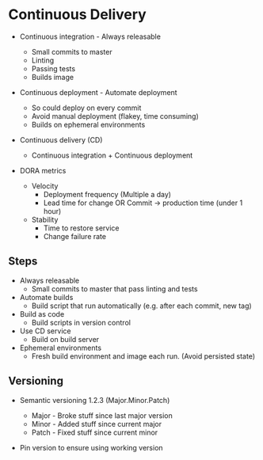 # Continuous Delivery

* Continuous integration - Always releasable
  * Small commits to master
  * Linting
  * Passing tests
  * Builds image

* Continuous deployment - Automate deployment
  * So could deploy on every commit
  * Avoid manual deployment (flakey, time consuming)
  * Builds on ephemeral environments

* Continuous delivery (CD)
  * Continuous integration + Continuous deployment

* DORA metrics
  * Velocity
    * Deployment frequency (Multiple a day)
    * Lead time for change OR Commit -> production time (under 1 hour)
  * Stability
    * Time to restore service
    * Change failure rate

## Steps

* Always releasable
  * Small commits to master that pass linting and tests
* Automate builds
  * Build script that run automatically (e.g. after each commit, new tag)
* Build as code
  * Build scripts in version control
* Use CD service
  * Build on build server
* Ephemeral environments
  * Fresh build environment and image each run. (Avoid persisted state)

## Versioning

* Semantic versioning 1.2.3 (Major.Minor.Patch)
  * Major - Broke stuff since last major version
  * Minor - Added stuff since current major
  * Patch - Fixed stuff since current minor

* Pin version to ensure using working version
